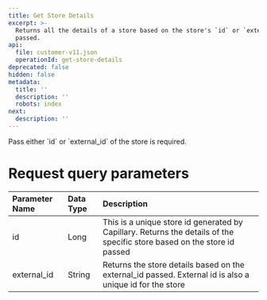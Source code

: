 ```yaml
---
title: Get Store Details
excerpt: >-
  Returns all the details of a store based on the store's `id` or `external_id`
  passed.
api:
  file: customer-v11.json
  operationId: get-store-details
deprecated: false
hidden: false
metadata:
  title: ''
  description: ''
  robots: index
next:
  description: ''
---
```

<Note title="Note">
Pass either `id` or `external_id` of the store is required.
</Note>

<br />

# Request query parameters

| Parameter Name | Data Type | Description                                                                                                              |
| :------------- | :-------- | :----------------------------------------------------------------------------------------------------------------------- |
| id             | Long      | This is a unique store id generated by Capillary. Returns the details of the specific store based on the store id passed |
| external\_id   | String    | Returns the store details based on the external\_id passed. External id is also a unique id for the store                |